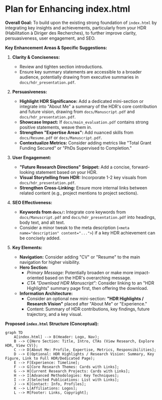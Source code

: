 # Plan for Enhancing index.html

**Overall Goal:** To build upon the existing strong foundation of `index.html` by integrating key insights and achievements, particularly from your HDR (Habilitation à Diriger des Recherches), to further improve clarity, persuasiveness, user engagement, and SEO.

**Key Enhancement Areas & Specific Suggestions:**

1.  **Clarity & Conciseness:**
    *   Review and tighten section introductions.
    *   Ensure key summary statements are accessible to a broader audience, potentially drawing from executive summaries in `docs/hdr_presentation.pdf`.

2.  **Persuasiveness:**
    *   **Highlight HDR Significance:** Add a dedicated mini-section or integrate into "About Me" a summary of the HDR's core contribution and future vision, drawing from `docs/Manuscript.pdf` and `docs/hdr_presentation.pdf`.
    *   **Showcase Impact:** If `docs/main_evaluation.pdf` contains strong positive statements, weave them in.
    *   **Strengthen "Expertise Areas":** Add nuanced skills from `docs/Resume.pdf` or `docs/Manuscript.pdf`.
    *   **Contextualize Metrics:** Consider adding metrics like "Total Grant Funding Secured" or "PhDs Supervised to Completion."

3.  **User Engagement:**
    *   **"Future Research Directions" Snippet:** Add a concise, forward-looking statement based on your HDR.
    *   **Visual Storytelling from HDR:** Incorporate 1-2 key visuals from `docs/hdr_presentation.pdf`.
    *   **Strengthen Cross-Linking:** Ensure more internal links between related content (e.g., project mentions to project sections).

4.  **SEO Effectiveness:**
    *   **Keywords from `docs/`:** Integrate core keywords from `docs/Manuscript.pdf` and `docs/hdr_presentation.pdf` into headings, body text, and alt text.
    *   Consider a minor tweak to the meta description (`<meta name="description" content="...">`) if a key HDR achievement can be concisely added.

5.  **Key Elements:**
    *   **Navigation:** Consider adding "CV" or "Resume" to the main navigation for higher visibility.
    *   **Hero Section:**
        *   *Primary Message:* Potentially broaden or make more impact-oriented based on the HDR's overarching message.
        *   *CTA "Download HDR Manuscript":* Consider linking to an "HDR Highlights" summary page first, then offering the download.
    *   **Information Architecture:**
        *   Consider an optional new mini-section: **"HDR Highlights / Research Vision"** placed after "About Me" or "Experience."
        *   Content: Summary of HDR contributions, key findings, future trajectory, and a key visual.

**Proposed `index.html` Structure (Conceptual):**

```mermaid
graph TD
    A[index.html] --> B(Header: Logo, Nav);
    B --> C{Hero Section: Title, Intro, CTAs (View Research, Explore HDR, View CV)};
    C --> D[About Me: Profile, Expertise, Metrics, Responsibilities];
    D --> E(Optional: HDR Highlights / Research Vision: Summary, Key Figure, Link to Full HDR/Dedicated Page);
    E --> F[Experience: Timeline];
    F --> G[Core Research Themes: Cards with Links];
    G --> H[Current Research Projects: Cards with Links];
    H --> I[Advanced Methodologies: Key Techniques];
    I --> J[Selected Publications: List with Links];
    J --> K[Contact: Info, Profiles];
    K --> L[Affiliations: Logos];
    L --> M[Footer: Links, Copyright];
